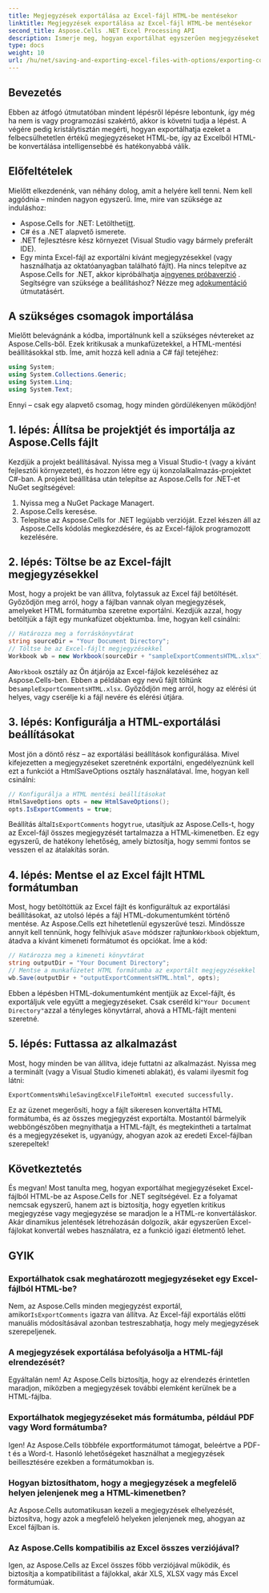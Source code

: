 ```yaml
---
title: Megjegyzések exportálása az Excel-fájl HTML-be mentésekor
linktitle: Megjegyzések exportálása az Excel-fájl HTML-be mentésekor
second_title: Aspose.Cells .NET Excel Processing API
description: Ismerje meg, hogyan exportálhat egyszerűen megjegyzéseket az Excel-fájlok HTML-formátumba történő mentésekor az Aspose.Cells for .NET segítségével. Kövesse ezt a lépésenkénti útmutatót a megjegyzések megőrzéséhez.
type: docs
weight: 10
url: /hu/net/saving-and-exporting-excel-files-with-options/exporting-comments/
---
```

## Bevezetés
Ebben az átfogó útmutatóban mindent lépésről lépésre lebontunk, így még ha nem is vagy programozási szakértő, akkor is követni tudja a lépést. A végére pedig kristálytisztán megérti, hogyan exportálhatja ezeket a felbecsülhetetlen értékű megjegyzéseket HTML-be, így az Excelből HTML-be konvertálása intelligensebbé és hatékonyabbá válik.
## Előfeltételek
Mielőtt elkezdenénk, van néhány dolog, amit a helyére kell tenni. Nem kell aggódnia – minden nagyon egyszerű. Íme, mire van szüksége az induláshoz:
-  Aspose.Cells for .NET: Letöltheti[itt](https://releases.aspose.com/cells/net/).
- C# és a .NET alapvető ismerete.
- .NET fejlesztésre kész környezet (Visual Studio vagy bármely preferált IDE).
- Egy minta Excel-fájl az exportálni kívánt megjegyzésekkel (vagy használhatja az oktatóanyagban található fájlt).
 Ha nincs telepítve az Aspose.Cells for .NET, akkor kipróbálhatja a[ingyenes próbaverzió](https://releases.aspose.com/) . Segítségre van szüksége a beállításhoz? Nézze meg a[dokumentáció](https://reference.aspose.com/cells/net/) útmutatásért.
## A szükséges csomagok importálása
Mielőtt belevágnánk a kódba, importálnunk kell a szükséges névtereket az Aspose.Cells-ből. Ezek kritikusak a munkafüzetekkel, a HTML-mentési beállításokkal stb. Íme, amit hozzá kell adnia a C# fájl tetejéhez:
```csharp
using System;
using System.Collections.Generic;
using System.Linq;
using System.Text;
```
Ennyi – csak egy alapvető csomag, hogy minden gördülékenyen működjön!
## 1. lépés: Állítsa be projektjét és importálja az Aspose.Cells fájlt
Kezdjük a projekt beállításával. Nyissa meg a Visual Studio-t (vagy a kívánt fejlesztői környezetet), és hozzon létre egy új konzolalkalmazás-projektet C#-ban. A projekt beállítása után telepítse az Aspose.Cells for .NET-et NuGet segítségével:
1. Nyissa meg a NuGet Package Managert.
2. Aspose.Cells keresése.
3. Telepítse az Aspose.Cells for .NET legújabb verzióját.
Ezzel készen áll az Aspose.Cells kódolás megkezdésére, és az Excel-fájlok programozott kezelésére.
## 2. lépés: Töltse be az Excel-fájlt megjegyzésekkel
Most, hogy a projekt be van állítva, folytassuk az Excel fájl betöltését. Győződjön meg arról, hogy a fájlban vannak olyan megjegyzések, amelyeket HTML formátumba szeretne exportálni. Kezdjük azzal, hogy betöltjük a fájlt egy munkafüzet objektumba.
Íme, hogyan kell csinálni:
```csharp
// Határozza meg a forráskönyvtárat
string sourceDir = "Your Document Directory";
// Töltse be az Excel-fájlt megjegyzésekkel
Workbook wb = new Workbook(sourceDir + "sampleExportCommentsHTML.xlsx");
```
 A`Workbook` osztály az Ön átjárója az Excel-fájlok kezeléséhez az Aspose.Cells-ben. Ebben a példában egy nevű fájlt töltünk be`sampleExportCommentsHTML.xlsx`. Győződjön meg arról, hogy az elérési út helyes, vagy cserélje ki a fájl nevére és elérési útjára.
## 3. lépés: Konfigurálja a HTML-exportálási beállításokat
Most jön a döntő rész – az exportálási beállítások konfigurálása. Mivel kifejezetten a megjegyzéseket szeretnénk exportálni, engedélyeznünk kell ezt a funkciót a HtmlSaveOptions osztály használatával.
Íme, hogyan kell csinálni:
```csharp
// Konfigurálja a HTML mentési beállításokat
HtmlSaveOptions opts = new HtmlSaveOptions();
opts.IsExportComments = true;
```
 Beállítás által`IsExportComments` hogy`true`, utasítjuk az Aspose.Cells-t, hogy az Excel-fájl összes megjegyzését tartalmazza a HTML-kimenetben. Ez egy egyszerű, de hatékony lehetőség, amely biztosítja, hogy semmi fontos se vesszen el az átalakítás során.
## 4. lépés: Mentse el az Excel fájlt HTML formátumban
 Most, hogy betöltöttük az Excel fájlt és konfiguráltuk az exportálási beállításokat, az utolsó lépés a fájl HTML-dokumentumként történő mentése. Az Aspose.Cells ezt hihetetlenül egyszerűvé teszi. Mindössze annyit kell tennünk, hogy felhívjuk a`Save` módszer rajtunk`Workbook` objektum, átadva a kívánt kimeneti formátumot és opciókat.
Íme a kód:
```csharp
// Határozza meg a kimeneti könyvtárat
string outputDir = "Your Document Directory";
// Mentse a munkafüzetet HTML formátumba az exportált megjegyzésekkel
wb.Save(outputDir + "outputExportCommentsHTML.html", opts);
```
 Ebben a lépésben HTML-dokumentumként mentjük az Excel-fájlt, és exportáljuk vele együtt a megjegyzéseket. Csak cseréld ki`"Your Document Directory"`azzal a tényleges könyvtárral, ahová a HTML-fájlt menteni szeretné.
## 5. lépés: Futtassa az alkalmazást
Most, hogy minden be van állítva, ideje futtatni az alkalmazást. Nyissa meg a terminált (vagy a Visual Studio kimeneti ablakát), és valami ilyesmit fog látni:
```plaintext
ExportCommentsWhileSavingExcelFileToHtml executed successfully.
```
Ez az üzenet megerősíti, hogy a fájlt sikeresen konvertálta HTML formátumba, és az összes megjegyzést exportálta. Mostantól bármelyik webböngészőben megnyithatja a HTML-fájlt, és megtekintheti a tartalmat és a megjegyzéseket is, ugyanúgy, ahogyan azok az eredeti Excel-fájlban szerepeltek!
## Következtetés
És megvan! Most tanulta meg, hogyan exportálhat megjegyzéseket Excel-fájlból HTML-be az Aspose.Cells for .NET segítségével. Ez a folyamat nemcsak egyszerű, hanem azt is biztosítja, hogy egyetlen kritikus megjegyzése vagy megjegyzése se maradjon le a HTML-re konvertáláskor. Akár dinamikus jelentések létrehozásán dolgozik, akár egyszerűen Excel-fájlokat konvertál webes használatra, ez a funkció igazi életmentő lehet.
## GYIK
### Exportálhatok csak meghatározott megjegyzéseket egy Excel-fájlból HTML-be?  
Nem, az Aspose.Cells minden megjegyzést exportál, amikor`IsExportComments` igazra van állítva. Az Excel-fájl exportálás előtti manuális módosításával azonban testreszabhatja, hogy mely megjegyzések szerepeljenek.
### A megjegyzések exportálása befolyásolja a HTML-fájl elrendezését?  
Egyáltalán nem! Az Aspose.Cells biztosítja, hogy az elrendezés érintetlen maradjon, miközben a megjegyzések további elemként kerülnek be a HTML-fájlba.
### Exportálhatok megjegyzéseket más formátumba, például PDF vagy Word formátumba?  
Igen! Az Aspose.Cells többféle exportformátumot támogat, beleértve a PDF-t és a Word-t. Hasonló lehetőségeket használhat a megjegyzések beillesztésére ezekben a formátumokban is.
### Hogyan biztosíthatom, hogy a megjegyzések a megfelelő helyen jelenjenek meg a HTML-kimenetben?  
Az Aspose.Cells automatikusan kezeli a megjegyzések elhelyezését, biztosítva, hogy azok a megfelelő helyeken jelenjenek meg, ahogyan az Excel fájlban is.
### Az Aspose.Cells kompatibilis az Excel összes verziójával?  
Igen, az Aspose.Cells az Excel összes főbb verziójával működik, és biztosítja a kompatibilitást a fájlokkal, akár XLS, XLSX vagy más Excel formátumúak.